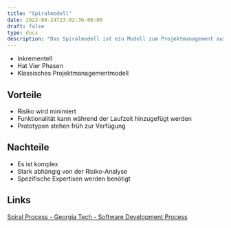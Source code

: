 ```yaml
---
title: "Spiralmodell"
date: 2022-08-24T23:02:36-06:00
draft: false
type: docs
description: "Das Spiralmodell ist ein Modell zum Projektmanagement aus der Softwareentwicklung. Es ist ein generisches Modell welches sich wie eine Spirale fort entwickelt, daher der Name."
---
```


- Inkrementell
- Hat Vier Phasen
- Klassisches Projektmanagementmodell

## Vorteile

- Risiko wird minimiert
- Funktionalität kann während der Laufzeit hinzugefügt werden
- Prototypen stehen früh zur Verfügung

## Nachteile

- Es ist komplex
- Stark abhängig von der Risiko-Analyse
- Spezifische Expertisen werden benötigt

## Links

[Spiral Process - Georgia Tech - Software Development Process](https://www.youtube.com/watch?v=mp22SDTnsQQ)

